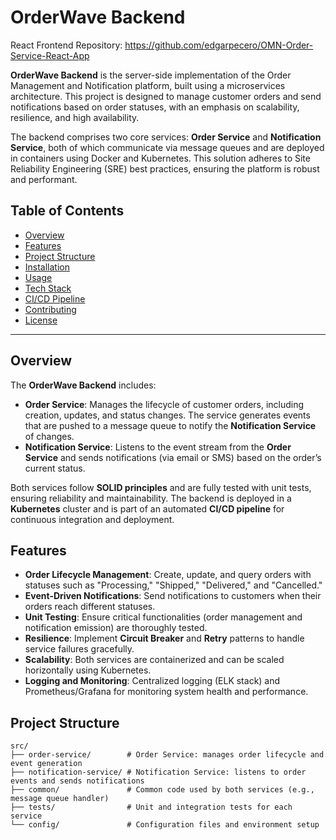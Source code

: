 # OrderWave Backend

React Frontend Repository: https://github.com/edgarpecero/OMN-Order-Service-React-App

**OrderWave Backend** is the server-side implementation of the Order Management and Notification platform, built using a microservices architecture. This project is designed to manage customer orders and send notifications based on order statuses, with an emphasis on scalability, resilience, and high availability.

The backend comprises two core services: **Order Service** and **Notification Service**, both of which communicate via message queues and are deployed in containers using Docker and Kubernetes. This solution adheres to Site Reliability Engineering (SRE) best practices, ensuring the platform is robust and performant.

## Table of Contents
- [Overview](#overview)
- [Features](#features)
- [Project Structure](#project-structure)
- [Installation](#installation)
- [Usage](#usage)
- [Tech Stack](#tech-stack)
- [CI/CD Pipeline](#cicd-pipeline)
- [Contributing](#contributing)
- [License](#license)

---

## Overview

The **OrderWave Backend** includes:
- **Order Service**: Manages the lifecycle of customer orders, including creation, updates, and status changes. The service generates events that are pushed to a message queue to notify the **Notification Service** of changes.
- **Notification Service**: Listens to the event stream from the **Order Service** and sends notifications (via email or SMS) based on the order’s current status.

Both services follow **SOLID principles** and are fully tested with unit tests, ensuring reliability and maintainability. The backend is deployed in a **Kubernetes** cluster and is part of an automated **CI/CD pipeline** for continuous integration and deployment.

## Features

- **Order Lifecycle Management**: Create, update, and query orders with statuses such as "Processing," "Shipped," "Delivered," and "Cancelled."
- **Event-Driven Notifications**: Send notifications to customers when their orders reach different statuses.
- **Unit Testing**: Ensure critical functionalities (order management and notification emission) are thoroughly tested.
- **Resilience**: Implement **Circuit Breaker** and **Retry** patterns to handle service failures gracefully.
- **Scalability**: Both services are containerized and can be scaled horizontally using Kubernetes.
- **Logging and Monitoring**: Centralized logging (ELK stack) and Prometheus/Grafana for monitoring system health and performance.

## Project Structure

```plaintext
src/
├── order-service/        # Order Service: manages order lifecycle and event generation
├── notification-service/ # Notification Service: listens to order events and sends notifications
├── common/               # Common code used by both services (e.g., message queue handler)
├── tests/                # Unit and integration tests for each service
└── config/               # Configuration files and environment setup
